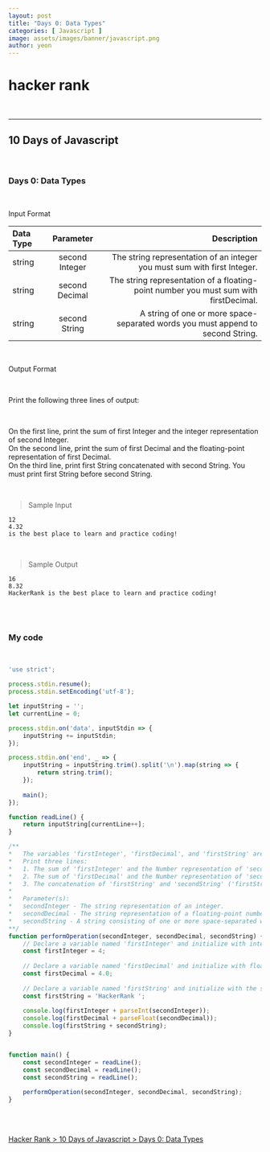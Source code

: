 ```yaml
---
layout: post
title: "Days 0: Data Types"
categories: [ Javascript ]
image: assets/images/banner/javascript.png
author: yeon
---
```


# hacker rank

<br>

---
## 10 Days of Javascript

<br>

### Days 0: Data Types

<br>

Input Format <br>



| Data Type | Parameter | Description |
| :-------- | :-------: | ----------: |
| string    | second Integer | The string representation of an integer you must sum with first Integer. |
string      | second Decimal | The string representation of a floating-point number you must sum with firstDecimal. |
string      | second String  | A string of one or more space-separated words you must append to second String. |

<br>

Output Format

<br>

Print the following three lines of output:

<br>

On the first line, print the sum of first Integer and the integer representation of second Integer. <br>
On the second line, print the sum of first Decimal and the floating-point representation of first Decimal. <br>
On the third line, print first String concatenated with second String. You must print first String before second String. <br>

<br>

> Sample Input
~~~
12
4.32
is the best place to learn and practice coding!
~~~

<br>

> Sample Output
~~~
16
8.32
HackerRank is the best place to learn and practice coding!
~~~

<br><br>

### My code

<br>

```javascript
'use strict';

process.stdin.resume();
process.stdin.setEncoding('utf-8');

let inputString = '';
let currentLine = 0;

process.stdin.on('data', inputStdin => {
    inputString += inputStdin;
});

process.stdin.on('end', _ => {
    inputString = inputString.trim().split('\n').map(string => {
        return string.trim();
    });
    
    main();    
});

function readLine() {
    return inputString[currentLine++];
}

/**
*   The variables 'firstInteger', 'firstDecimal', and 'firstString' are declared for you -- do not modify them.
*   Print three lines:
*   1. The sum of 'firstInteger' and the Number representation of 'secondInteger'.
*   2. The sum of 'firstDecimal' and the Number representation of 'secondDecimal'.
*   3. The concatenation of 'firstString' and 'secondString' ('firstString' must be first).
*
*	Parameter(s):
*   secondInteger - The string representation of an integer.
*   secondDecimal - The string representation of a floating-point number.
*   secondString - A string consisting of one or more space-separated words.
**/
function performOperation(secondInteger, secondDecimal, secondString) {
    // Declare a variable named 'firstInteger' and initialize with integer value 4.
    const firstInteger = 4;
    
    // Declare a variable named 'firstDecimal' and initialize with floating-point value 4.0.
    const firstDecimal = 4.0;
    
    // Declare a variable named 'firstString' and initialize with the string "HackerRank".
    const firstString = 'HackerRank ';
    
    console.log(firstInteger + parseInt(secondInteger));
    console.log(firstDecimal + parseFloat(secondDecimal));
    console.log(firstString + secondString);
}


function main() {
    const secondInteger = readLine();
    const secondDecimal = readLine();
    const secondString = readLine();
    
    performOperation(secondInteger, secondDecimal, secondString);
}

```

<br>
<br>

[Hacker Rank > 10 Days of Javascript > Days 0: Data Types ](https://www.hackerrank.com/challenges/js10-data-types/problem)